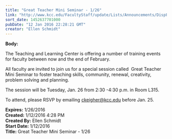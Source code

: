 ```yaml
---
title: "Great Teacher Mini Seminar - 1/26"
link: "http://www.kcc.edu/FacultyStaff/update/Lists/Announcements/DispForm.aspx?ID=2134"
sort_date: 1452637701000
pubDate: "12 Jan 2016 22:28:21 GMT"
creator: "Ellen Schmidt"
---
```


<div><b>Body:</b> <div class="ExternalClass0B8A240BB0D047328DB54C72AF969B4B"><p>​The Teaching and Learning Center is offering a number of training events for faculty between now and the end of February.</p>
<p>All faculty are invited to join us for a special session called  Great Teacher Mini Seminar to foster teaching skills, community, renewal, creativity, problem solving and planning.</p>
<p>The session will be Tuesday, Jan. 26 from 2:30 -4:30 p.m. in Room L315.</p>
<p>To attend, please RSVP by emailing <a href="mailto:ckeigher@kcc.edu">ckeigher@kcc.edu</a> before Jan. 25.</p></div></div>
<div><b>Expires:</b> 1/26/2016</div>
<div><b>Created:</b> 1/12/2016 4:28 PM</div>
<div><b>Created By:</b> Ellen Schmidt</div>
<div><b>Start Date:</b> 1/12/2016</div>
<div><b>Title:</b> Great Teacher Mini Seminar - 1/26</div>

